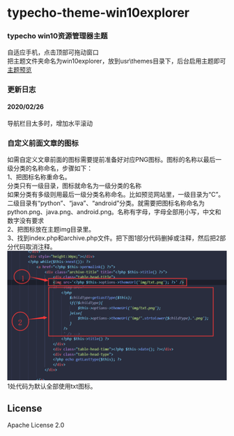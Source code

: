 # typecho-theme-win10explorer
### typecho win10资源管理器主题<br/>
自适应手机，点击顶部可拖动窗口<br/>
把主题文件夹命名为win10explorer，放到usr\themes目录下，后台启用主题即可<br/>
[主题预览](http://rootvip.cn/)
### 更新日志
#### 2020/02/26
导航栏目太多时，增加水平滚动
### 自定义前面文章的图标
如需自定义文章前面的图标需要提前准备好对应PNG图标。图标的名称以最后一级分类的名称命名，步骤如下：<br/>
1、把图标名称重命名。<br/>
分类只有一级目录，图标就命名为一级分类的名称<br/>
如果分类有多级则用最后一级分类名称命名。比如预览网站里，一级目录为“C”。二级目录有“python”、“java”、“android”分类。就需要把图标名称命名为python.png、java.png、android.png。名称有字母，字母全部用小写，中文和数字没有要求<br/>
2、把图标放在主题img目录里。<br/>
3、找到index.php和archive.php文件。把下图1部分代码删掉或注释，然后把2部分代码取消注释。<br/>
![](./1.png)<br/>
1处代码为默认全部使用txt图标。
## License
Apache License 2.0